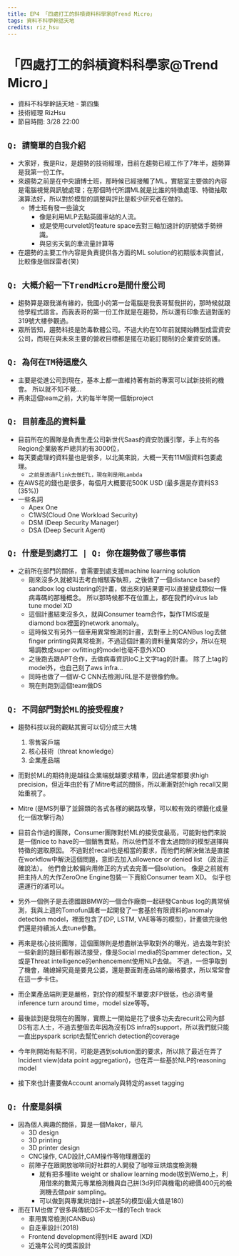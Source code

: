 ```yaml
---
title: EP4 「四處打工的斜槓資料科學家@Trend Micro」 
tags: 資料不科學幹話天地
credits: riz_hsu
---
```


# 「四處打工的斜槓資料科學家@Trend Micro」 

* 資料不科學幹話天地 - 第四集
* 技術經理 RizHsu
* 節目時間: 3/28 22:00

## ```Q: 請簡單的自我介紹```
* 大家好，我是Riz，是趨勢的技術經理，目前在趨勢已經工作了7年半，趨勢算是我第一份工作。
* 來趨勢之前是在中央讀博士班，那時候已經接觸了ML，實驗室主要做的內容是電腦視覺與訊號處理；在那個時代所謂ML就是比誰的特徵處理、特徵抽取演算法好，所以對於模型的調整與評比是較少研究者在做的。
    * 博士班有發一些論文
        * 像是利用MLP去點英國車站的人流。
        * 或是使用curvelet的feature space去對三軸加速計的訊號做手勢辨識。
        * 與惡劣天氣的車流量計算等
* 在趨勢的主要工作內容是負責提供各方面的ML solution的初期版本與嘗試，比較像是個踩雷者(笑)

## ```Q: 大概介紹一下TrendMicro是間什麼公司```
* 趨勢算是跟我滿有緣的，我國小的第一台電腦是我表哥幫我拼的，那時候就跟他學程式語言。而我表哥的第一份工作就是在趨勢，所以還有印象去過對面的319號大樓參觀過。
* 眾所皆知，趨勢科技是防毒軟體公司。不過大約在10年前就開始轉型成雲資安公司，而現在與未來主要的營收目標都是擺在功能訂閱制的企業資安防護。


## ```Q: 為何在TM待這麼久```
* 主要是從進公司到現在，基本上都一直維持著有新的專案可以試新技術的機會。 所以就不知不覺...
* 再來這個team之前，大約每半年開一個新project

## ```Q: 目前產品的資料量```
* 目前所在的團隊是負責生產公司新世代Saas的資安防護引擎，手上有的各Region企業級客戶總共約有3000位，
* 每天要處理的資料量也是很多，以北美來說，大概一天有11M個資料包要處理。
    * ```之前是透過Flink去做ETL，現在則是用Lambda```
* 在AWS花的錢也是很多，每個月大概要花500K USD (最多還是存資料S3 (35%))
* 一些名詞
    * Apex One
    * C1WS(Cloud One Workload Security)
    * DSM (Deep Security Manager)
    * DSA (Deep Securit Agent)

## ```Q: 什麼是到處打工 | Q: 你在趨勢做了哪些事情```
* 之前所在部門的關係，會需要到處支援machine learning solution
    * 剛來沒多久就被叫去考白帽駭客執照，之後做了一個distance base的 sandbox log clustering的計畫，做出來的結果要可以直接變成類似一條病毒碼的那種概念。 所以那時候都不在位置上，都在我們的virus lab tune model XD
    * 這個計畫結束沒多久，就與Consumer team合作，製作TMIS或是diamond box裡面的network anomaly。
    * 這時候又有另外一個車用異常檢測的計畫，去對車上的CANBus log去做finger printing與異常檢測，不過這個計畫的資料量異常的少，所以在現場調教成super ovfitting的model也毫不意外XDD
    * 之後跑去跟APT合作，去做病毒資訊IoC上文字tag的計畫。 除了上tag的model外，也自己刻了aws infra...
    * 同時也做了一個W-C CNN去檢測URL是不是很像釣魚。
    * 現在則跑到這個team做DS

## ```Q: 不同部門對於ML的接受程度?```
* 趨勢科技以我的觀點其實可以切分成三大塊
    1. 零售客戶端
    2. 核心技術（threat knowledge）
    3. 企業產品端
    
* 而對於ML的期待則是越往企業端就越要求精準，因此通常都要求high precision，但近年由於有了Mitre考試的關係，所以漸漸對於high recall又開始重視了。
* Mitre (是MS列舉了並歸類的各式各樣的網路攻擊，可以較有效的標籤化或量化一個攻擊行為)
* 目前合作過的團隊，Consumer團隊對於ML的接受度最高，可能對他們來說是一個nice to have的一個銷售賣點，所以他們並不會太過問你的模型選擇與特徵的選取原因。 不過對於recall也是相當的要求，而他們的解決做法是直接在workflow中解決這個問題，意即去加入allowence or denied list （政治正確說法）。 他們會比較偏向用修正的方式去完善一個solution。 像是之前就有把主持人的大作ZeroOne Engine包裝一下賣給Consumer team XD。 似乎也還運行的滿可以。
* 另外一個例子是去德國跟BMW的一個合作廠商一起研發Canbus log的異常偵測，我與上週的Tomofun講者一起開發了一套基於有限資料的anomaly detection model，裡面包含了(DP, LSTM, VAE等等的模型)，計畫做完後他們還是持續派人去tune參數。

* 再來是核心技術團隊，這個團隊則是想盡辦法爭取對外的曝光，過去幾年對於一些新創的題目都有辦法接受，像是Social media的Spammer detection，又或是Threat intelligence的enhencement使用NLP去做。 不過，一但爭取到了機會，醜媳婦究竟是要見公婆，還是要面對產品端的嚴格要求，所以常常會在這一步卡住。

* 而企業產品端則更是嚴格，對於你的模型不單要求FP很低，也必須考量inference turn around time，model size等等。

* 最後談到是我現在的團隊，實際上一開始是花了很多功夫去recurit公司內部DS有志人士，不過去整個去年因為沒有DS infra的support，所以我們就只能一直出pyspark script去幫忙enrich detection的coverage
* 今年則開始有點不同，可能是遇到solution面的要求，所以除了最近在弄了Incident view(data point aggregation)，也在弄一些基於NLP的reasoning model
* 接下來也計畫要做Account anomaly與特定的asset tagging

## ```Q: 什麼是斜槓```
* 因為個人興趣的關係，算是一個Maker，舉凡
    * 3D design
    * 3D printing
    * 3D printer design
    * CNC操作, CAD設計,CAM操作等物理層面的
    * 前陣子在跟開放咖啡同好社群的人開發了咖啡豆烘焙度檢測機
        * 就有把多種lite weight or shallow learning model放到Wemo上，利用借來的數萬元專業檢測機與自己拼(3d列印與機電)的總價400元的檢測機去做pair sampling。
        * 可以做到與專業烘焙計+-誤差5的模型(最大值是180)
* 而在TM也做了很多與傳統DS不太一樣的Tech track
    * 車用異常檢測(CANBus)
    * 自走車設計(2018)
    * Frontend development得到HIE award (XD)
    * 近幾年公司的獎盃設計